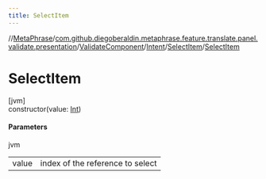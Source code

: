 ```yaml
---
title: SelectItem
---
```

//[MetaPhrase](../../../../../index.html)/[com.github.diegoberaldin.metaphrase.feature.translate.panel.validate.presentation](../../../index.html)/[ValidateComponent](../../index.html)/[Intent](../index.html)/[SelectItem](index.html)/[SelectItem](-select-item.html)



# SelectItem



[jvm]\
constructor(value: [Int](https://kotlinlang.org/api/latest/jvm/stdlib/kotlin/-int/index.html))



#### Parameters


jvm

| | |
|---|---|
| value | index of the reference to select |




